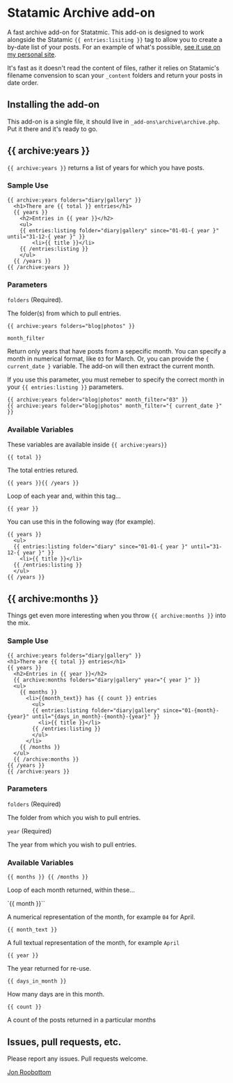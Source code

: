 # Statamic Archive add-on

A fast archive add-on for Statatmic. This add-on is designed to work alongside the Statamic `{{ entries:lisiting }}` tag to allow you to create a by-date list of your posts. For an example of what's possible, [see it use on my personal site](http://roobottom.com/archives).

It's fast as it doesn't read the content of files, rather it relies on Statamic's filename convension to scan your `_content` folders and return your posts in date order.

## Installing the add-on

This add-on is a single file, it should live in `_add-ons\archive\archive.php`. Put it there and it's ready to go.

## {{ archive:years }}

`{{ archive:years }}` returns a list of years for which you have posts.

### Sample Use

```
{{ archive:years folders="diary|gallery" }}
  <h1>There are {{ total }} entries</h1>
  {{ years }}
  	<h2>Entries in {{ year }}</h2>
  	<ul>
  	{{ entries:listing folder="diary|gallery" since="01-01-{ year }" until="31-12-{ year }" }}
  		<li>{{ title }}</li>
  	{{ /entries:listing }}
  	</ul>
  {{ /years }}
{{ /archive:years }}
```

### Parameters

`folders` (Required).

The folder(s) from which to pull entries. 

```
{{ archive:years folders="blog|photos" }}
```

`month_filter`

Return only years that have posts from a sepecific month. You can specify a month in numerical format, like `03` for March. Or, you can provide the `{ current_date }` variable. The add-on will then extract the current month.

If you use this parameter, you must remeber to specify the correct month in your `{{ entries:listing }}` parameters.

```
{{ archive:years folder="blog|photos" month_filter="03" }}
{{ archive:years folder="blog|photos" month_filter="{ current_date }" }}
```

### Available Variables

These variables are available inside `{{ archive:years}}`

`{{ total }}`

The total entries retured.

`{{ years }}{{ /years }}`

Loop of each year and, within this tag...

`{{ year }}`

You can use this in the following way (for example).

```
{{ years }}
  <ul>
  {{ entries:listing folder="diary" since="01-01-{ year }" until="31-12-{ year }" }}
    <li>{{ title }}</li>
  {{ /entries:listing }}
  </ul>
{{ /years }}
```
  
## {{ archive:months }}
  
Things get even more interesting when you throw `{{ archive:months }}` into the mix. 
  
### Sample Use
  
```
{{ archive:years folders="diary|gallery" }}
<h1>There are {{ total }} entries</h1>
{{ years }}
  <h2>Entries in {{ year }}</h2>
  {{ archive:months folders="diary|gallery" year="{ year }" }}
  <ul>
    {{ months }}
      <li>{{month_text}} has {{ count }} entries
        <ul>
        {{ entries:listing folder="diary|gallery" since="01-{month}-{year}" until="{days_in_month}-{month}-{year}" }}
          <li>{{ title }}</li>
        {{ /entries:listing }}
        </ul>
      </li>
    {{ /months }}
  </ul>
  {{ /archive:months }}
{{ /years }}
{{ /archive:years }}
```

### Parameters

`folders` (Required)

The folder from which you wish to pull entries.

`year` (Required)

The year from which you wish to pull entries.

### Available Variables

`{{ months }} {{ /months }}`

Loop of each month returned, within these...

`{{ month }}``

A numerical representation of the month, for example `04` for April.

`{{ month_text }}`

A full textual representation of the month, for example `April`

`{{ year }}`

The year returned for re-use.

`{{ days_in_month }}`

How many days are in this month.

`{{ count }}` 

A count of the posts returned in a particular months

## Issues, pull requests, etc.

Please report any issues. Pull requests welcome.

[Jon Roobottom](http://roobottom.com)
